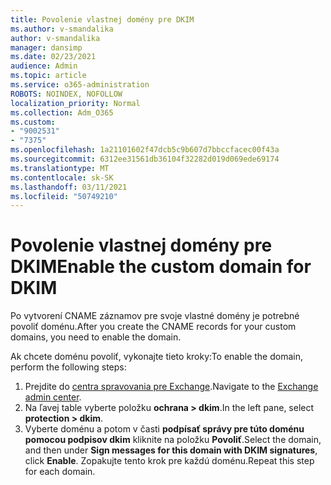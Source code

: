 ```yaml
---
title: Povolenie vlastnej domény pre DKIM
ms.author: v-smandalika
author: v-smandalika
manager: dansimp
ms.date: 02/23/2021
audience: Admin
ms.topic: article
ms.service: o365-administration
ROBOTS: NOINDEX, NOFOLLOW
localization_priority: Normal
ms.collection: Adm_O365
ms.custom:
- "9002531"
- "7375"
ms.openlocfilehash: 1a21101602f47dcb5c9b607d7bbccfacec00f43a
ms.sourcegitcommit: 6312ee31561db36104f32282d019d069ede69174
ms.translationtype: MT
ms.contentlocale: sk-SK
ms.lasthandoff: 03/11/2021
ms.locfileid: "50749210"
---
```

# <a name="enable-the-custom-domain-for-dkim"></a><span data-ttu-id="7ca2f-102">Povolenie vlastnej domény pre DKIM</span><span class="sxs-lookup"><span data-stu-id="7ca2f-102">Enable the custom domain for DKIM</span></span>

<span data-ttu-id="7ca2f-103">Po vytvorení CNAME záznamov pre svoje vlastné domény je potrebné povoliť doménu.</span><span class="sxs-lookup"><span data-stu-id="7ca2f-103">After you create the CNAME records for your custom domains, you need to enable the domain.</span></span>

<span data-ttu-id="7ca2f-104">Ak chcete doménu povoliť, vykonajte tieto kroky:</span><span class="sxs-lookup"><span data-stu-id="7ca2f-104">To enable the domain, perform the following steps:</span></span>

1. <span data-ttu-id="7ca2f-105">Prejdite do [centra spravovania pre Exchange](https://outlook.office365.com/ecp/).</span><span class="sxs-lookup"><span data-stu-id="7ca2f-105">Navigate to the [Exchange admin center](https://outlook.office365.com/ecp/).</span></span>
2. <span data-ttu-id="7ca2f-106">Na ľavej table vyberte položku **ochrana > dkim**.</span><span class="sxs-lookup"><span data-stu-id="7ca2f-106">In the left pane, select **protection > dkim**.</span></span>
3. <span data-ttu-id="7ca2f-107">Vyberte doménu a potom v časti **podpísať správy pre túto doménu pomocou podpisov dkim** kliknite na položku **Povoliť**.</span><span class="sxs-lookup"><span data-stu-id="7ca2f-107">Select the domain, and then under **Sign messages for this domain with DKIM signatures**, click **Enable**.</span></span> <span data-ttu-id="7ca2f-108">Zopakujte tento krok pre každú doménu.</span><span class="sxs-lookup"><span data-stu-id="7ca2f-108">Repeat this step for each domain.</span></span>

